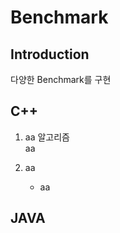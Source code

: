 # Benchmark

## Introduction
다양한 Benchmark를 구현

## C++

1. aa 알고리즘 <br>
aa

2. aa <br>
   * aa
   
## JAVA

